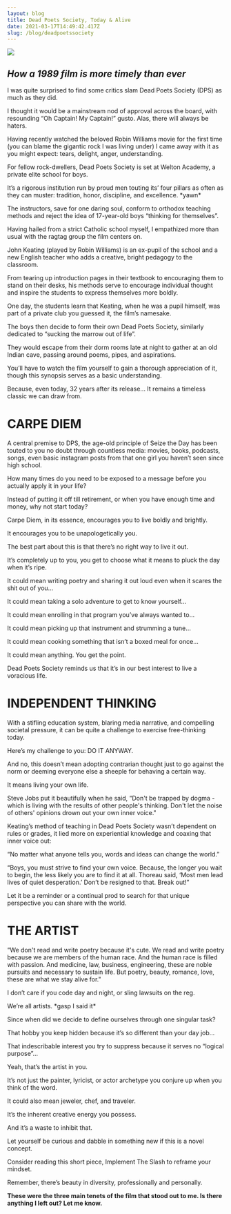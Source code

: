 ```yaml
---
layout: blog
title: Dead Poets Society, Today & Alive
date: 2021-03-17T14:49:42.417Z
slug: /blog/deadpoetssociety
---
```

![](https://www.intofilm.org/intofilm-production/scaledcropped/970x546https%3A/s3-eu-west-1.amazonaws.com/images.cdn.filmclub.org/film__4377-dead-poets-society--hi_res-930e5fe7.jpg/film__4377-dead-poets-society--hi_res-930e5fe7.jpg)

## ***How a 1989 film is more timely than ever***

I was quite surprised to find some critics slam Dead Poets Society (DPS) as much as they did. 

I thought it would be a mainstream nod of approval across the board, with resounding “Oh Captain! My Captain!” gusto. Alas, there will always be haters. 

Having recently watched the beloved Robin Williams movie for the first time (you can blame the gigantic rock I was living under) I came away with it as you might expect: tears, delight, anger, understanding. 

For fellow rock-dwellers, Dead Poets Society is set at Welton Academy, a private elite school for boys.

It’s a rigorous institution run by proud men touting its’ four pillars as often as they can muster: tradition, honor, discipline, and excellence. \*yawn\* 

The instructors, save for one daring soul, conform to orthodox teaching methods and reject the idea of 17-year-old boys “thinking for themselves”. 

Having hailed from a strict Catholic school myself, I empathized more than usual with the ragtag group the film centers on. 

John Keating (played by Robin Williams) is an ex-pupil of the school and a new English teacher who adds a creative, bright pedagogy to the classroom. 

From tearing up introduction pages in their textbook to encouraging them to stand on their desks, his methods serve to encourage individual thought and inspire the students to express themselves more boldly. 

One day, the students learn that Keating, when he was a pupil himself, was part of a private club you guessed it, the film’s namesake. 

The boys then decide to form their own Dead Poets Society, similarly dedicated to “sucking the marrow out of life”. 

They would escape from their dorm rooms late at night to gather at an old Indian cave, passing around poems, pipes, and aspirations. 

You’ll have to watch the film yourself to gain a thorough appreciation of it, though this synopsis serves as a basic understanding. 

Because, even today, 32 years after its release... It remains a timeless classic we can draw from.

# CARPE DIEM

A central premise to DPS, the age-old principle of Seize the Day has been touted to you no doubt through countless media: movies, books, podcasts, songs, even basic instagram posts from that one girl you haven’t seen since high school. 

How many times do you need to be exposed to a message before you actually apply it in your life? 

Instead of putting it off till retirement, or when you have enough time and money, why not start today? 

Carpe Diem, in its essence, encourages you to live boldly and brightly. 

It encourages you to be unapologetically you. 

The best part about this is that there’s no right way to live it out. 

It’s completely up to you, you get to choose what it means to pluck the day when it’s ripe. 

It could mean writing poetry and sharing it out loud even when it scares the shit out of you…

It could mean taking a solo adventure to get to know yourself… 

It could mean enrolling in that program you’ve always wanted to… 

It could mean picking up that instrument and strumming a tune… 

It could mean cooking something that isn’t a boxed meal for once…

It could mean anything. You get the point. 

Dead Poets Society reminds us that it’s in our best interest to live a voracious life.



# INDEPENDENT THINKING

With a stifling education system, blaring media narrative, and compelling societal pressure, it can be quite a challenge to exercise free-thinking today. 

Here’s my challenge to you: DO IT ANYWAY. 

And no, this doesn’t mean adopting contrarian thought just to go against the norm or deeming everyone else a sheeple for behaving a certain way.

It means living your own life. 

Steve Jobs put it beautifully when he said, “Don't be trapped by dogma - which is living with the results of other people's thinking. Don't let the noise of others' opinions drown out your own inner voice." 

Keating’s method of teaching in Dead Poets Society wasn’t dependent on rules or grades, it lied more on experiential knowledge and coaxing that inner voice out:

“No matter what anyone tells you, words and ideas can change the world.” 

“Boys, you must strive to find your own voice. Because, the longer you wait to begin, the less likely you are to find it at all. Thoreau said, ‘Most men lead lives of quiet desperation.’ Don’t be resigned to that. Break out!” 

Let it be a reminder or a continual prod to search for that unique perspective you can share with the world.



# THE ARTIST 



“We don't read and write poetry because it's cute. We read and write poetry because we are members of the human race. And the human race is filled with passion. And medicine, law, business, engineering, these are noble pursuits and necessary to sustain life. But poetry, beauty, romance, love, these are what we stay alive for."



I don’t care if you code day and night, or sling lawsuits on the reg. 



We’re all artists. \*gasp I said it\*



Since when did we decide to define ourselves through one singular task? 



That hobby you keep hidden because it’s so different than your day job… 



That indescribable interest you try to suppress because it serves no “logical purpose”... 



Yeah, that’s the artist in you. 

It’s not just the painter, lyricist, or actor archetype you conjure up when you think of the word. 



It could also mean jeweler, chef, and traveler. 



It’s the inherent creative energy you possess. 



And it’s a waste to inhibit that. 



Let yourself be curious and dabble in something new if this is a novel concept. 



Consider reading this short piece, Implement The Slash to reframe your mindset. 



Remember, there’s beauty in diversity, professionally and personally. 



**These were the three main tenets of the film that stood out to me. Is there anything I left out? Let me know.**